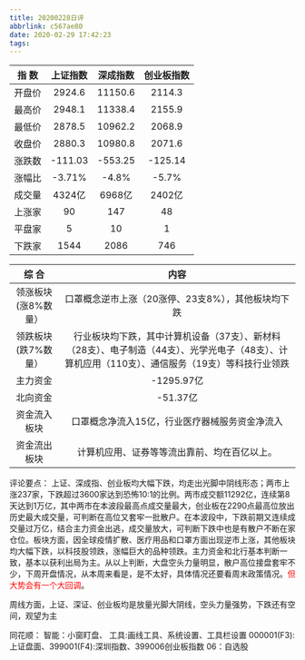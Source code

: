 ```yaml
---
title: 20200228日评
abbrlink: c567ae80
date: 2020-02-29 17:42:23
tags:
---
```

指 数 | 上证指数  | 深成指数 | 创业板指数
 :-:  |    :-:  |   :-:   |   :-:
开盘价 |2924.6   |11150.6  |2114.3
最高价 |2948.1   |11338.4  |2155.9
最低价 |2878.5   |10962.2  |2068.9
收盘价 |2880.3   |10980.8  |2071.6
涨跌数 |-111.03  |-553.25  |-125.14
涨幅比 |-3.71%   |-4.8%    |-5.7%
成交量 |4324亿   |6968亿    |2402亿
上涨家 |90       |147      |48
平盘家 |5        |10       |1
下跌家 |1544     |2086     |746

 综 合 		   |内容
 :-:  			|:-:
领涨板块(涨8%数量）|口罩概念逆市上涨（20涨停、23支8%），其他板块均下跌
领跌板块(跌7%数量）|行业板块均下跌，其中计算机设备（37支）、新材料（28支）、电子制造（44支）、光学光电子（48支）、计算机应用（110支）、通信服务（19支）等科技行业领跌
主力资金		  |-1295.97亿
北向资金  		  |-51.37亿
资金流入板块		 |口罩概念净流入15亿，行业医疗器械服务资金净流入
资金流出板块   	 |计算机应用、证券等等流出靠前、均在百亿以上。


评论要点：
上证、深成指、创业板均大幅下跌，均走出光脚中阴线形态；两市上涨237家，下跌超过3600家达到恐怖10:1的比例。两市成交额11292亿，连续第8天达到1万亿，其中两市在本波段最高点成交量最大，创业板在2290点最高位放出历史最大成交量，可判断在高位又套牢一批散户。在本波段中，下跌前期又连续成交量过万亿，结合主力资金出逃，成交量放大，可判断下跌中也是有散户不断在家仓位。板块方面，因全球疫情扩散、医疗用品和口罩方面出现逆市上涨，其他板块均大幅下跌，以科技股领跌，涨幅巨大的品种领跌。主力资金和北行基本判断一致，基本以获利出局为主。从以上判断，大盘空头力量明显，散户高位接盘套牢不少，下周开盘情况，从本周来看是，是不太好，具体情况还要看周末政策情况。<font color=red>但大势会有一个大回调</font>。

周线方面，上证、深证、创业板均是放量光脚大阴线，空头力量强势，下跌还有空间，观望为主


同花顺：
智能：小窗盯盘、
工具:画线工具、系统设置、工具栏设置
000001(F3):上证盘面、399001(F4):深圳指数、399006创业板指数
06：自选股
